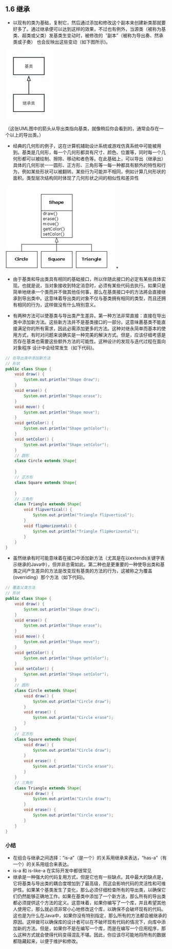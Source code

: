 ## 1.6 继承

- 以现有的类为基础，复制它，然后通过添加和修改这个副本来创建新类那就要好多了。通过继承便可以达到这样的效果，不过也有例外，当源类（被称为基类、超类或父类）发基类生变动时，被修改的〝副本”（被称为导出奏、然承类或子奏） 也会反映出这些变动（如下图所示)。

![继承类](../images/1/1.6extend.png)

（这张UML图中的箭头从导出类指向基类，就像稍后你会看到的，通常会存在一个以上的导出类。）


- 经典的几何形的例子，这在计算机辅助设计系统或游戏仿真系统中可能被用到。基类是几何形，每一个几何形都具有尺寸、颜色、位置等，同时每一个几何形都可以被绘制、擦除、移动和者色等。在此基础上，可以导出（继承出）具体的几何形状一一圆形、正方形、三角形等一每一种都具有额外的特性和行为，例如某些形状可以被翻转。某些行为可能并不相同，例如计算几何形状的面积。类型层次结构同时体现了几何形状之间的相似性和差异性

![继承](../images/1/1.6.gif)
*
- 由于基类和导出类具有相同的基础接口，所以伴随此接口的必定有某些具体实现。也就是说，当对象接收到特定消息时，必须有某些代码去执行。如果只是简单地继承一个类而并不做其他任何事，那么在基类接口中的方法將会直接继承到导出类中。这意味着导出类的对象不仅与基类拥有相同的类型，而且还拥有相同的行为，这样做没有什么特別意义。

- 有两种方法可以使基类与导出类产生差异。第一种方法非常直接：直接在导出类中添加新方法。这些新方法并不是基类接口的一部分。这意味蒼基类不能直接满足你的所有需求，因此必需添加更多的方法。这种对继永简单而基本的使用方式，有时对问题来说确实是一种完美的解決方式。但是，应该仔细考感是否存在基类也需要这些额外方法的可能性。这种设计的发现与迭代过程在面向对象程序
设计中会经常发生（如下代码)。


```java
// 在导出类中添加新方法
// 形状
public class Shape {
    void draw() {
        System.out.println("Shape draw");
    }
    void erase() {
        System.out.println("Shape erase");
    }
    void move() {
        System.out.println("Shape move");
    }
    void getColor() {
        System.out.println("Shape getColor");
    }
    void setColor() {
        System.out.println("Shape setColor");
    }
    // 圆形
    class Circle extends Shape{

    }
    // 正方形
    class Square extends Shape{

    }
    // 三角形
    class Triangle extends Shape{
        void flipvertical() {
            System.out.println("Triangle flipvertical");
        }
        void flipHorizontal() {
            System.out.println("Triangle flipHorizontal");
        }
    }
}
```

- 虽然继承有时可能意味着在接口中添加新方法（尤其是在以extends关键字表示继承的Java中），但并非总需如此。第二种也是更重要的一种使导出类和基类之间产生差异的方法是改变现有基类的方法的行为，这被称之为覆盖 (overriding）那个方法（如下代码)。

```java
// 覆盖父类方法
// 形状
public class Shape {
    void draw() {
        System.out.println("Shape draw");
    }
    void erase() {
        System.out.println("Shape erase");
    }
    void move() {
        System.out.println("Shape move");
    }
    void getColor() {
        System.out.println("Shape getColor");
    }
    void setColor() {
        System.out.println("Shape setColor");
    }
    // 圆形
    class Circle extends Shape{
        void draw() {
            System.out.println("Circle draw");
        }
        void erase() {
            System.out.println("Circle erase");
        }
    }
    // 正方形
    class Square extends Shape{
        void draw() {
            System.out.println("Circle draw");
        }
        void erase() {
            System.out.println("Circle erase");
        }
    }
    // 三角形
    class Triangle extends Shape{
        void draw() {
            System.out.println("Circle draw");
        }
        void erase() {
            System.out.println("Circle erase");
        }
    }
}
```

### 小结
- 在组合与继承之间选择：“is-a”（是一个）的关系用继承来表达，“has-a”（有一个）的关系用组合来表达。
- is-a 和 is-like-a 在实际开发中都很常见
- 继承是一种强大的代码复用方式，但是它也有一些缺点。其中最大的缺点是，它将基类与导出类的耦合度增加到了最高级，而这会影响代码的灵活性和可维护性。如果某个基类发生了变化，那么必须仔细检查所有的导出类，以确保它们仍然能够正确地工作。如果在基类中添加了一个新方法，那么所有的导出类都必须提供这个方法的定义。这意味着，如果你编写了一个库，并且希望其他人使用它，那么就必须非常小心地修改这个库，以确保不会破坏现有的代码。这也是为什么在Java中，如果你没有特别指定，那么所有的方法都会被继承的原因。这样做可以确保库的设计者可以在不破坏现有代码的情况下，向库中添加新的方法。但是，如果你不是在编写一个库，而是在编写一个应用程序，那么这种方式就会使得代码变得混乱不堪。因此，你应该尽可能地将所有的数据都隐藏起来，以便于维护和修改。


